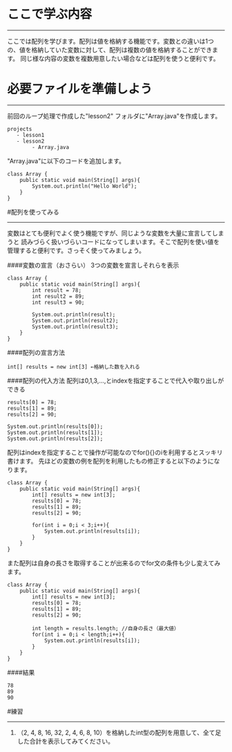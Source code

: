 # ここで学ぶ内容
* * * *
ここでは配列を学びます。配列は値を格納する機能です。変数との違いは1つの、値を格納していた変数に対して、配列は複数の値を格納することができます。
同じ様な内容の変数を複数用意したい場合などは配列を使うと便利です。

# 必要ファイルを準備しよう
* * * *

前回のループ処理で作成した"lesson2" フォルダに"Array.java"を作成します。

```
projects
   - lesson1
   - lesson2
        - Array.java
```

"Array.java"に以下のコードを追加します。

```
class Array {
    public static void main(String[] args){
        System.out.println("Hello World");
    }
}
```

#配列を使ってみる
* * * * *
変数はとても便利でよく使う機能ですが、同じような変数を大量に宣言してしまうと
読みづらく扱いづらいコードになってしまいます。そこで配列を使い値を管理すると便利です。さっそく使ってみましょう。

####変数の宣言（おさらい）
3つの変数を宣言しそれらを表示
```
class Array {
    public static void main(String[] args){
        int result = 78;
        int result2 = 89;
        int result3 = 90;

        System.out.println(result);
        System.out.println(result2);
        System.out.println(result3);
    }
}
```

####配列の宣言方法
```
int[] results = new int[3] ←格納した数を入れる
```

####配列の代入方法
配列は0,1,3,...,とindexを指定することで代入や取り出しができる

```
results[0] = 78;
results[1] = 89;
results[2] = 90;

System.out.println(results[0]);
System.out.println(results[1]);
System.out.println(results[2]);
```

配列はindexを指定することで操作が可能なのでfor(){}のiを利用するとスッキリ書けます。
先ほどの変数の例を配列を利用したもの修正すると以下のようになります。

```
class Array {
    public static void main(String[] args){
        int[] results = new int[3];
        results[0] = 78;
        results[1] = 89;
        results[2] = 90;

        for(int i = 0;i < 3;i++){
            System.out.println(results[i]);
        }
    }
}
```
また配列は自身の長さを取得することが出来るのでfor文の条件も少し変えてみます。
```
class Array {
    public static void main(String[] args){
        int[] results = new int[3];
        results[0] = 78;
        results[1] = 89;
        results[2] = 90;

        int length = results.length; //自身の長さ（最大値）
        for(int i = 0;i < length;i++){
            System.out.println(results[i]);
        }
    }
}
```

####結果
```
78
89
90
```

#練習
* * * * *
1. （2, 4, 8, 16, 32, 2, 4, 6, 8, 10）を格納したint型の配列を用意して、全て足した合計を表示してみてください。